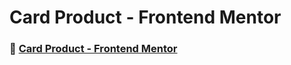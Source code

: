 # Card Product - Frontend Mentor

### 🚀 [Card Product - Frontend Mentor](https://kevencb.github.io/card-frontendmentor/)
